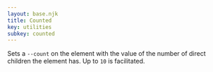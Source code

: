 ```yaml
---
layout: base.njk
title: Counted
key: utilities
subkey: counted
---
```


Sets a `--count` on the element with the value of the number of direct children the element has. Up to `10` is facilitated.

